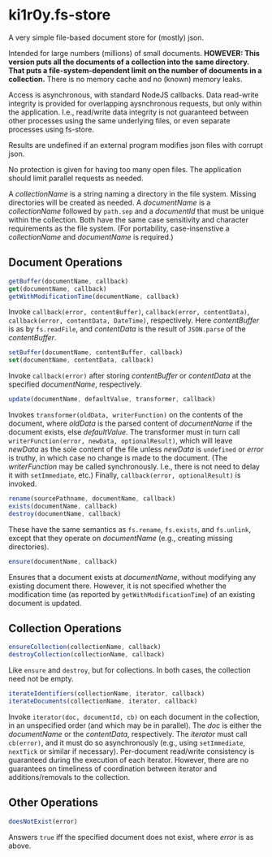 # ki1r0y.fs-store

A very simple file-based document store for (mostly) json.

Intended for large numbers (millions) of small documents. **HOWEVER: This version puts all the documents of a collection into the same directory. That puts a file-system-dependent limit on the number of documents in a collection.**  There is no memory cache and no (known) memory leaks.

Access is asynchronous, with standard NodeJS callbacks. Data read-write integrity is provided for overlapping aysnchronous requests, but only within the application. I.e., read/write data integrity is not guaranteed between other processes using the same underlying files, or even separate processes using fs-store.

Results are undefined if an external program modifies json files with corrupt json.

No protection is given for having too many open files. The application should limit parallel requests as needed.

A _collectionName_ is a string naming a directory in the file system. Missing directories will be created as needed. A _documentName_ is a _collectionName_ followed by ```path.sep``` and a _documentId_ that must be unique within the collection. Both have the same case sensitivity and character requirements as the file system. (For portability, case-insenstive a _collectionName_ and _documentName_ is required.)

## Document Operations

```javascript
getBuffer(documentName, callback)
get(documentName, callback)
getWithModificationTime(documentName, callback)
```
Invoke ```callback(error, contentBuffer)```, ```callback(error, contentData)```, ```callback(error, contentData, DateTime)```, respectively. Here _contentBuffer_ is as by ```fs.readFile```, and _contentData_ is the result of ```JSON.parse``` of the _contentBuffer_.

```javascript
setBuffer(documentName, contentBuffer, callback)
set(documentName, contentData, callback)
```
Invoke ```callback(error)``` after storing _contentBuffer_ or _contentData_ at the specified _documentName_, respectively.

```javascript
update(documentName, defaultValue, transformer, callback)
```
Invokes ```transformer(oldData, writerFunction)``` on the contents of the document, where _oldData_ is the parsed content of _documentName_ if the document exists, else _defaultValue_.
The transformer must in turn call ```writerFunction(error, newData, optionalResult)```, which will leave _newData_ as the sole content of the file
unless _newData_ is ```undefined``` or _error_ is truthy, in which case no change is made to the document.
(The _writerFunction_ may be called synchronously. I.e., there is not need to delay it with ```setImmediate```, etc.)
Finally, ```callback(error, optionalResult)``` is invoked.


```javascript
rename(sourcePathname, documentName, callback)
exists(documentName, callback)
destroy(documentName, callback)
```
These have the same semantics as ```fs.rename```, ```fs.exists```, and ```fs.unlink```, except that they operate on _documentName_ (e.g., creating missing directories).

```javascript
ensure(documentName, callback)
```
Ensures that a document exists at _documentName_, without modifying any existing document there. However, it is not specified whether the modification time (as reported by ```getWithModificationTime```) of an existing document is updated. 

## Collection Operations

```javascript
ensureCollection(collectionName, callback)
destroyCollection(collectionName, callback)
```
Like ```ensure``` and ```destroy```, but for collections. In both cases, the collection need not be empty.

```javascript
iterateIdentifiers(collectionName, iterator, callback)
iterateDocuments(collectionName, iterator, callback)
```
Invoke ```iterator(doc, documentId, cb)``` on each document in the collection, in an unspecified order (and which may be in parallel).
The _doc_ is either the _documentName_ or the _contentData_, respectively.
The _iterator_ must call ```cb(error)```, and it must do so asynchronously (e.g., using ```setImmediate```, ```nextTick``` or similar if necessary). 
Per-document read/write consistency is guaranteed during the execution of each iterator. However, there are no guarantees on timeliness of coordination between iterator and additions/removals to the collection.

## Other Operations

```javascript
doesNotExist(error)
```
Answers ```true``` iff the specified document does not exist, where _error_ is as above.

